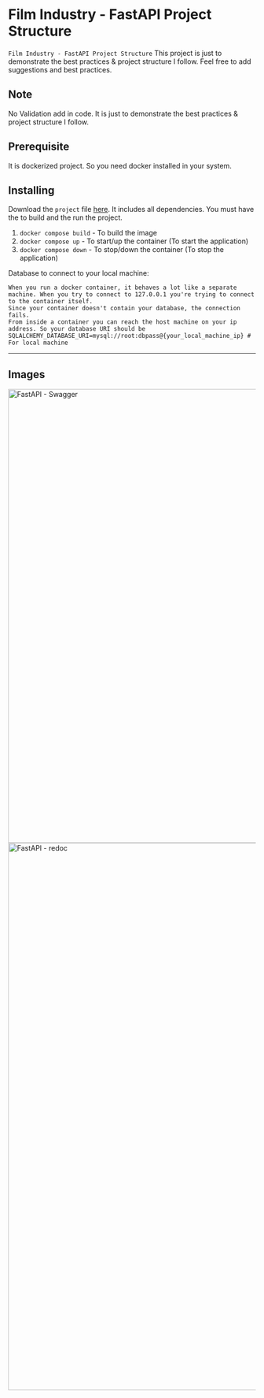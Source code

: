 Film Industry - FastAPI Project Structure
===============

`Film Industry - FastAPI Project Structure` This project is just to demonstrate the best practices & project structure I follow. Feel free to add suggestions and best practices.

Note
----------
No Validation add in code. It is just to demonstrate the best practices & project structure I follow.

Prerequisite
----------
It is dockerized project. So you need docker installed in your system.

Installing
----------
Download the `project` file [here](https://github.com/imsurajrathod/filmIndustry/archive/refs/heads/main.zip). 
It includes all dependencies. You must have the to build and the run the project.

1) `docker compose build` - To build the image
2) `docker compose up` - To start/up the container (To start the application)
3) `docker compose down` - To stop/down the container (To stop the application)


Database to connect to your local machine:

```
When you run a docker container, it behaves a lot like a separate machine. When you try to connect to 127.0.0.1 you're trying to connect to the container itself. 
Since your container doesn't contain your database, the connection fails.
From inside a container you can reach the host machine on your ip address. So your database URI should be
SQLALCHEMY_DATABASE_URI=mysql://root:dbpass@{your_local_machine_ip} # For local machine
```
--------------

Images
----------

<img width="922" alt="FastAPI - Swagger" src="https://user-images.githubusercontent.com/72437756/180607315-35e88d54-d372-48b3-bb52-3e299a6ccea2.png">

<img width="1112" alt="FastAPI - redoc" src="https://user-images.githubusercontent.com/72437756/180607326-b51109ef-e239-4830-963c-b2943946d797.png">



